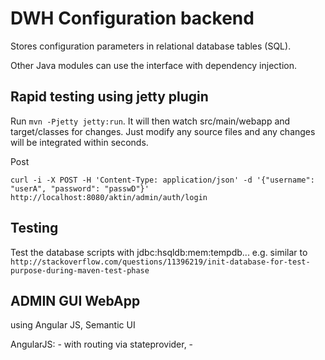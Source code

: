 DWH Configuration backend
=========================

Stores configuration parameters in relational database tables (SQL).

Other Java modules can use the interface with dependency injection.

Rapid testing using jetty plugin
--------------------------------
Run `mvn -Pjetty jetty:run`. It will then watch src/main/webapp and target/classes for changes. Just modify any source files and any
changes will be integrated within seconds.

Post
```
curl -i -X POST -H 'Content-Type: application/json' -d '{"username": "userA", "password": "passwD"}' http://localhost:8080/aktin/admin/auth/login
```

Testing
-------

Test the database scripts with jdbc:hsqldb:mem:tempdb... 
e.g. similar to `http://stackoverflow.com/questions/11396219/init-database-for-test-purpose-during-maven-test-phase`



ADMIN GUI WebApp
----------------

using Angular JS, Semantic UI

AngularJS:
    - with routing via stateprovider,
    - 